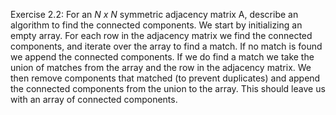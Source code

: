 Exercise 2.2: For an _N x N_ symmetric adjacency matrix A, describe an algorithm to find the connected components.
  We start by initializing an empty array. For each row in the adjacency matrix we find the connected components, and iterate over the array to find a match. If no match is found we append the connected components. If we do find a match we take the union of matches from the array and the row in the adjacency matrix. We then remove components that matched (to prevent duplicates) and append the connected components from the union to the array. This should leave us with an array of connected components.

